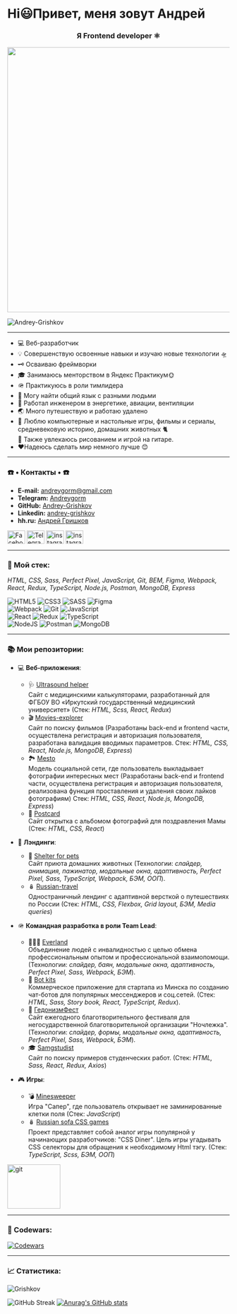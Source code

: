 # Hi😃Привет, меня зовут Андрей

<h3 align="center">Я Frontend developer ⚛️</h3>
<div id="header" align="center">
  <img src="https://kartinkin.net/uploads/posts/2022-03/1647043520_64-kartinkin-net-p-kartinki-programmista-68.jpg" width="600px"/>
</div>
<p align="left"> <img src="https://komarev.com/ghpvc/?username=Andrey-Grishkov&label=Profile%20views&color=0e75b6&style=flat" alt="Andrey-Grishkov"/> </p>

___
- 💻 Веб-разработчик
- 💡 Совершенствую освоенные навыки и изучаю новые технологии 🛸
- 🗝️ Осваиваю фреймворки
- 🎓 Занимаюсь менторством в Яндекс Практикум🌞
- 🪖 Практикуюсь в роли тимлидера
- 🤝 Могу найти общий язык с разными людьми
- 🔧 Работал инженером в энергетике, авиации, вентиляции
- 🌏 Много путешествую и работаю удалено
- 🎸 Люблю компьютерные и настольные игры, фильмы и сериалы, средневековую историю, домашних животных 🐈   
  🎨 Также увлекаюсь рисованием и игрой на гитаре.
- ❤️Надеюсь сделать мир немного лучше 😊

___

<h3 align="left">☎️ • Контакты • ☎️</h3> 

- **E-mail:** [andreygorm@gmail.com](andreygorm@gmail.com)
- **Telegram:** [Andreygorm](https://t.me/Andreygorm)
- **GitHub:** [Andrey-Grishkov](https://github.com/Andrey-Grishkov)
- **Linkedin:** [andrey-grishkov](https://www.linkedin.com/in/andrey-grishkov/)
- **hh.ru:** [Андрей Гришков](https://hh.ru/applicant/resumes/view?resume=81b63703ff0b9cf83c0039ed1f56774f70334e)

<p align="left">

<a href="https://www.facebook.com/profile.php?id=100012057423378" target="blank" style="cursor: pointer"><img align="center" src="https://cdn.jsdelivr.net/npm/simple-icons@3.0.1/icons/facebook.svg" alt="Facebook" height="30" width="40" /></a>
<a href="https://t.me/Andreygorm" target="blank" style="cursor: pointer"><img align="center" src="https://cdn.jsdelivr.net/npm/simple-icons@3.0.1/icons/telegram.svg" alt="Telegram" height="30" width="40" /></a>
<a href="https://www.instagram.com/andy_poroshkov/" target="blank"><img align="center" src="https://cdn.jsdelivr.net/npm/simple-icons@3.0.1/icons/instagram.svg" alt="instagram" height="30" width="40" /></a>
<a href="https://www.linkedin.com/in/andrey-grishkov/" target="blank"><img align="center" src="https://cdn.jsdelivr.net/npm/simple-icons@8.6.0/icons/linkedin.svg" alt="instagram" height="30" width="40" /></a>
</p>

___
### 🔨 Мой стек:

*HTML, CSS, Sass, Perfect Pixel, JavaScript, Git, BEM, Figma, Webpack, React, Redux,
TypeScript, Node.js, Postman, MongoDB, Express*

![HTML5](https://img.shields.io/badge/html5-%23E34F26.svg?style=for-the-badge&logo=html5&logoColor=white)
![CSS3](https://img.shields.io/badge/css3-%231572B6.svg?style=for-the-badge&logo=css3&logoColor=white)
![SASS](https://img.shields.io/badge/SASS-hotpink.svg?style=for-the-badge&logo=SASS&logoColor=white)
![Figma](https://img.shields.io/badge/figma-%23F24E1E.svg?style=for-the-badge&logo=figma&logoColor=white)  
![Webpack](https://img.shields.io/badge/webpack-%238DD6F9.svg?style=for-the-badge&logo=webpack&logoColor=black)
![Git](https://img.shields.io/badge/git-%23F05033.svg?style=for-the-badge&logo=git&logoColor=white)
![JavaScript](https://img.shields.io/badge/javascript-%23323330.svg?style=for-the-badge&logo=javascript&logoColor=%23F7DF1E)  
![React](https://img.shields.io/badge/react-%2320232a.svg?style=for-the-badge&logo=react&logoColor=%2361DAFB)
![Redux](https://img.shields.io/badge/redux-%23593d88.svg?style=for-the-badge&logo=redux&logoColor=white)
![TypeScript](https://img.shields.io/badge/typescript-%23007ACC.svg?style=for-the-badge&logo=typescript&logoColor=white)  
![NodeJS](https://img.shields.io/badge/node.js-6DA55F?style=for-the-badge&logo=node.js&logoColor=white)
![Postman](https://img.shields.io/badge/Postman-FF6C37?style=for-the-badge&logo=postman&logoColor=white)
![MongoDB](https://img.shields.io/badge/MongoDB-%234ea94b.svg?style=for-the-badge&logo=mongodb&logoColor=white)

___

### 📚 Мои репозитории:

* 💻 **Веб-приложения**:
  * 🩺 [Ultrasound helper](https://github.com/Andrey-Grishkov/ultrasound-helper) \
  Сайт с медицинскими калькуляторами, разработанный для ФГБОУ ВО «Иркутский государственный медицинский университет» 
    (Стек: *HTML, Scss, React, Redux*)
  * 🎬 [Movies-explorer](https://github.com/Andrey-Grishkov/movies-explorer-frontend) \
  Сайт по поиску фильмов (Разработаны back-end и frontend части, осуществлена регистрация и авторизация пользователя,
      разработана валидация вводимых параметров. Стек: *HTML, CSS, React, Node.js, MongoDB, Express*)
  * 🏞️ [Mesto](https://github.com/Andrey-Grishkov/mesto-react-frontend) \
  Модель социальной сети, где пользователь выкладывает фотографии интересных мест
  (Разработаны back-end и frontend части, осуществлена регистрация и авторизация пользователя,
  реализована функция проставления и удаления своих лайков фотографиям)
  Стек: *HTML, CSS, React, Node.js, MongoDB, Express*)
  * 💌 [Postcard](https://github.com/Andrey-Grishkov/postcard-eight-march-for-mom) \
  Сайт открытка с альбомом фотографий для поздравления Мамы
  (Стек: *HTML, CSS, React*)
    

* 🚞 **Лэндинги**:
  * 🐶 [Shelter for pets](https://github.com/Andrey-Grishkov/shelter-for-pets) \
  Сайт приюта домашних животных (Технологии: *слайдер, анимация, пажинатор, модальные окна, адаптивность,
    Perfect Pixel, Sass, TypeScript, Webpack, БЭМ, ООП*).
  * 🪆 [Russian-travel](https://github.com/Andrey-Grishkov/russian-travel) \
  Одностраничный лендинг с адаптивной версткой о путешествиях по России
      (Стек: *HTML, CSS, Flexbox, Grid layout, БЭМ, Media queries*)


* 🪖 **Командная разработка в роли Team Lead**:
  * 🧑🏻‍🦽 [Everland](https://github.com/Andrey-Grishkov/Everland) \
  Объединение людей с инвалидностью с целью обмена профессиональным опытом и профессиональной взаимопомощи. 
    (Технологии: *слайдер, баян, модальные окна, адаптивность, Perfect Pixel, Sass, Webpack, БЭМ*).
  * 🤖 [Bot kits](https://github.com/Andrey-Grishkov/bot-kits) \
    Коммерческое приложение для стартапа из Минска по созданию чат-ботов для популярных мессенджеров и соц.сетей.
    (Стек: *HTML, Sass, Story book, React, TypeScript, Redux*).
  * 🍇 [ГедонизмФест](https://github.com/Andrey-Grishkov/gedonizm-fest) \
    Сайт ежегодного благотворительного фестиваля для негосударственной благотворительной организации "Ночлежка".
    (Технологии: *слайдер, формы, модальные окна, адаптивность, Perfect Pixel, Sass, Webpack, БЭМ*).
  * 🎓 [Samgstudist](https://github.com/Andrey-Grishkov/samgstudist) \
  Сайт по поиску примеров студенческих работ.
  (Стек: *HTML, Sass, React, Redux, Axios*)


* 🎮 **Игры**:
  * 💣 [Minesweeper](https://github.com/Andrey-Grishkov/sapper) \
    Игра "Сапер", где пользователь открывает не заминированные клетки поля
    (Стек: *JavaScript*)
  * 🪆 [Russian sofa CSS games](https://github.com/Andrey-Grishkov/russian-sofa-css-games) \
    Проект представляет собой аналог игры популярной у начинающих разработчиков: "CSS Diner".
    Цель игры угадывать CSS селекторы для обращения к необходимому Html тэгу.
    (Стек: *TypeScript, Scss, БЭМ, ООП*)
  
<p align="left">
  <a href="https://github.com/Andrey-Grishkov?tab=repositories" target="_blank" style="cursor: pointer"> <img src="https://github.githubassets.com/images/modules/logos_page/Octocat.png" alt="git" width="120" height="100"/> </a>
</p>

___
### 🔧 Codewars:

[![Codewars](https://www.codewars.com/users/Andrey%20Grishkov/badges/large)](https://www.codewars.com/users/Andrey%20Grishkov/badges/large)

[comment]: <> ([![Codewars]&#40;https://www.codewars.com/users/rsschool_c01ca80b73c4b244/badges/large&#41;]&#40;https://www.codewars.com/users/rsschool_c01ca80b73c4b244&#41;)

___
### 📈 Статистика:

<p align="left">
<img align="center" src="https://github-readme-stats.vercel.app/api/top-langs?username=Andrey-Grishkov&show_icons=true&locale=en&layout=compact" alt="Grishkov" />

![GitHub Streak](http://github-readme-streak-stats.herokuapp.com?user=Andrey-Grishkov&theme=merko&hide_border=true&locale=ru&date_format=M%20j%5B%2C%20Y%5D&background=07086A&stroke=0711DD&ring=DD9124&fire=DD6519)
[![Anurag's GitHub stats](https://github-readme-stats.vercel.app/api?username=Andrey-Grishkov)](https://github.com/anuraghazra/github-readme-stats)
</p>
